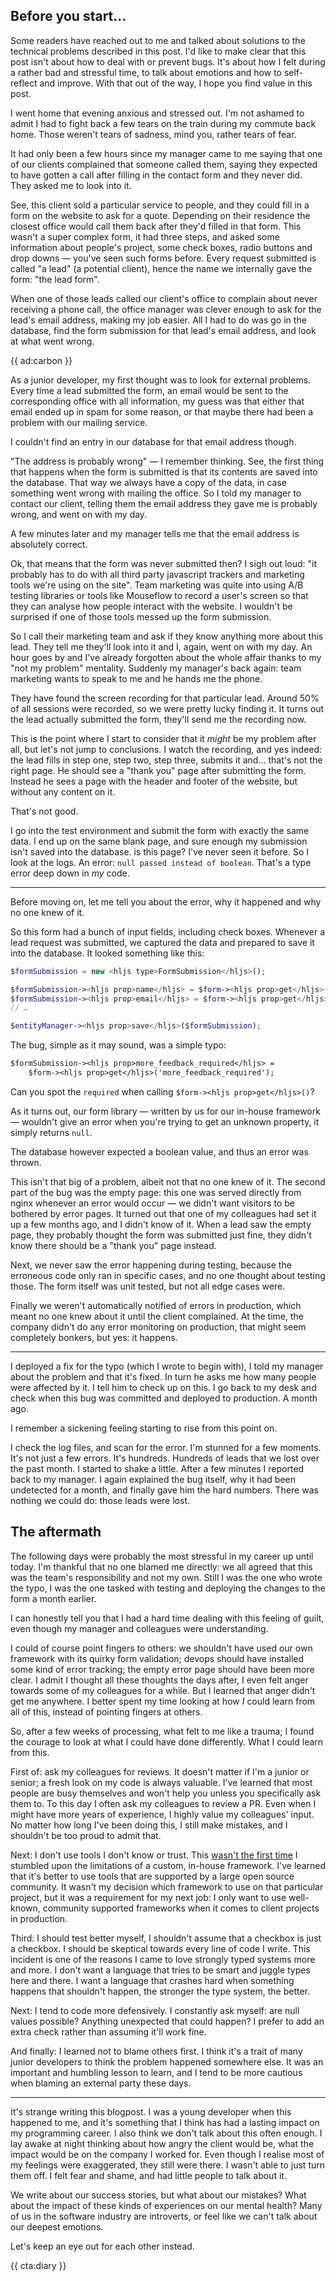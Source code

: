 <div class="sidenote">
<h2>Before you start…</h2>

<p>Some readers have reached out to me and talked about solutions to the technical problems described in this post. I'd like to make clear that this post isn't about how to deal with or prevent bugs. It's about how I felt during a rather bad and stressful time, to talk about emotions and how to self-reflect and improve. With that out of the way, I hope you find value in this post.</p>
</div>

I went home that evening anxious and stressed out. I'm not ashamed to admit I had to fight back a few tears on the train during my commute back home. Those weren't tears of sadness, mind you, rather tears of fear.

It had only been a few hours since my manager came to me saying that one of our clients complained that someone called them, saying they expected to have gotten a call after filling in the contact form and they never did.
They asked me to look into it.

See, this client sold a particular service to people, and they could fill in a form on the website to ask for a quote. Depending on their residence the closest office would call them back after they'd filled in that form. This wasn't a super complex form, it had three steps, and asked some information about people's project, some check boxes, radio buttons and drop downs — you've seen such forms before. Every request submitted is called "a lead" (a potential client), hence the name we internally gave the form: "the lead form".

When one of those leads called our client's office to complain about never receiving a phone call, the office manager was clever enough to ask for the lead's email address, making my job easier. All I had to do was go in the database, find the form submission for that lead's email address, and look at what went wrong.

{{ ad:carbon }}

As a junior developer, my first thought was to look for external problems. Every time a lead submitted the form, an email would be sent to the corresponding office with all information, my guess was that either that email ended up in spam for some reason, or that maybe there had been a problem with our mailing service.

I couldn't find an entry in our database for that email address though.

"The address is probably wrong" — I remember thinking. See, the first thing that happens when the form is submitted is that its contents are saved into the database. That way we always have a copy of the data, in case something went wrong with mailing the office. So I told my manager to contact our client, telling them the email address they gave me is probably wrong, and went on with my day.  

A few minutes later and my manager tells me that the email address is absolutely correct. 

Ok, that means that the form was never submitted then? I sigh out loud: "it probably has to do with all third party javascript trackers and marketing tools we're using on the site". Team marketing was quite into using A/B testing libraries or tools like Mouseflow to record a user's screen so that they can analyse how people interact with the website. I wouldn't be surprised if one of those tools messed up the form submission.

So I call their marketing team and ask if they know anything more about this lead. They tell me they'll look into it and I, again, went on with my day. An hour goes by and I've already forgotten about the whole affair thanks to my "not my problem" mentality. Suddenly my manager's back again: team marketing wants to speak to me and he hands me the phone.

They have found the screen recording for that particular lead. Around 50% of all sessions were recorded, so we were pretty lucky finding it. It turns out the lead actually submitted the form, they'll send me the recording now.

This is the point where I start to consider that it _might_ be my problem after all, but let's not jump to conclusions. I watch the recording, and yes indeed: the lead fills in step one, step two, step three, submits it and… that's not the right page. He should see a "thank you" page after submitting the form. Instead he sees a page with the header and footer of the website, but without any content on it.

That's not good.

I go into the test environment and submit the form with exactly the same data. I end up on the same blank page, and sure enough my submission isn't saved into the database. is this page? I've never seen it before. So I look at the logs. An error: `null passed instead of boolean`. That's a type error deep down in _my_ code.

---

Before moving on, let me tell you about the error, why it happened and why no one knew of it. 

So this form had a bunch of input fields, including check boxes. Whenever a lead request was submitted, we captured the data and prepared to save it into the database. It looked something like this:

```php
$formSubmission = new <hljs type>FormSubmission</hljs>();

$formSubmission-><hljs prop>name</hljs> = $form-><hljs prop>get</hljs>('name');
$formSubmission-><hljs prop>email</hljs> = $form-><hljs prop>get</hljs>('email');
// …

$entityManager-><hljs prop>save</hljs>($formSubmission);
```

The bug, simple as it may sound, was a simple typo:

```txt
$formSubmission-><hljs prop>more_feedback_required</hljs> = 
    $form-><hljs prop>get</hljs>('more_feedback_required');
```

Can you spot the `required` when calling `$form-><hljs prop>get</hljs>()`?

As it turns out, our form library — written by us for our in-house framework — wouldn't give an error when you're trying to get an unknown property, it simply returns `null`. 

The database however expected a boolean value, and thus an error was thrown.

This isn't that big of a problem, albeit not that no one knew of it. The second part of the bug was the empty page: this one was served directly from nginx whenever an error would occur — we didn't want visitors to be bothered by error pages. It turned out that one of my colleagues had set it up a few months ago, and I didn't know of it. When a lead saw the empty page, they probably thought the form was submitted just fine, they didn't know there should be a "thank you" page instead. 

Next, we never saw the error happening during testing, because the erroneous code only ran in specific cases, and no one thought about testing those. The form itself was unit tested, but not all edge cases were.

Finally we weren't automatically notified of errors in production, which meant no one knew about it until the client complained. At the time, the company didn't do any error monitoring on production, that might seem completely bonkers, but yes: it happens.

---

I deployed a fix for the typo (which I wrote to begin with), I told my manager about the problem and that it's fixed. In turn he asks me how many people were affected by it. I tell him to check up on this. I go back to my desk and check when this bug was committed and deployed to production. A month ago.

I remember a sickening feeling starting to rise from this point on.

I check the log files, and scan for the error. I'm stunned for a few moments. It's not just a few errors. It's hundreds. Hundreds of leads that we lost over the past month. I started to shake a little. After a few minutes I reported back to my manager. I again explained the bug itself, why it had been undetected for a month, and finally gave him the hard numbers. There was nothing we could do: those leads were lost. 

## The aftermath

The following days were probably the most stressful in my career up until today. I'm thankful that no one blamed me directly: we all agreed that this was the team's responsibility and not my own. Still I was the one who wrote the typo, I was the one tasked with testing and deploying the changes to the form a month earlier.

I can honestly tell you that I had a hard time dealing with this feeling of guilt, even though my manager and colleagues were understanding.

I could of course point fingers to others: we shouldn't have used our own framework with its quirky form validation; devops should have installed some kind of error tracking; the empty error page should have been more clear. I admit I thought all these thoughts the days after, I even felt anger towards some of my colleagues for a while. But I learned that anger didn't get me anywhere. I better spent my time looking at how _I_ could learn from all of this, instead of pointing fingers at others.

So, after a few weeks of processing, what felt to me like a trauma; I found the courage to look at what I could have done differently. What I could learn from this.

First of: ask my colleagues for reviews. It doesn't matter if I'm a junior or senior; a fresh look on my code is always valuable. I've learned that most people are busy themselves and won't help you unless you specifically ask them to. To this day I often ask my colleagues to review a PR. Even when I might have more years of experience, I highly value my colleagues' input. No matter how long I've been doing this, I still make mistakes, and I shouldn't be too proud to admit that.

Next: I don't use tools I don't know or trust. This [wasn't the first time](/blog/dont-write-your-own-framework) I stumbled upon the limitations of a custom, in-house framework. I've learned that it's better to use tools that are supported by a large open source community. It wasn't my decision which framework to use on that particular project, but it was a requirement for my next job: I only want to use well-known, community supported frameworks when it comes to client projects in production.

Third: I should test better myself, I shouldn't assume that a checkbox is just a checkbox. I should be skeptical towards every line of code I write. This incident is one of the reasons I came to love strongly typed systems more and more. I don't want a language that tries to be smart and juggle types here and there. I want a language that crashes hard when something happens that shouldn't happen, the stronger the type system, the better.

Next: I tend to code more defensively. I constantly ask myself: are null values possible? Anything unexpected that could happen? I prefer to add an extra check rather than assuming it'll work fine.

And finally: I learned not to blame others first. I think it's a trait of many junior developers to think the problem happened somewhere else. It was an important and humbling lesson to learn, and I tend to be more cautious when blaming an external party these days.

---

It's strange writing this blogpost. I was a young developer when this happened to me, and it's something that I think has had a lasting impact on my programming career. I also think we don't talk about this often enough. I lay awake at night thinking about how angry the client would be, what the impact would be on the company I worked for. Even though I realise most of my feelings were exaggerated, they still were there. I wasn't able to just turn them off. I felt fear and shame, and had little people to talk about it.

We write about our success stories, but what about our mistakes? What about the impact of these kinds of experiences on our mental health? Many of us in the software industry are introverts, or feel like we can't talk about our deepest emotions. 

Let's keep an eye out for each other instead. 

{{ cta:diary }}
